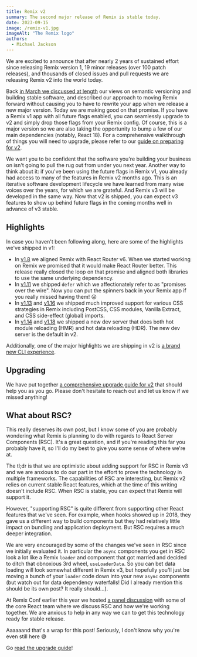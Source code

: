 ```yaml
---
title: Remix v2
summary: The second major release of Remix is stable today.
date: 2023-09-15
image: /remix-v1.jpg
imageAlt: "The Remix logo"
authors:
  - Michael Jackson
---
```


We are excited to announce that after nearly 2 years of sustained effort since releasing Remix version 1, 19 minor releases (over 100 patch releases), and thousands of closed issues and pull requests we are releasing Remix v2 into the world today.

Back [in March we discussed at length](https://remix.run/blog/future-flags) our views on semantic versioning and building stable software, and described our approach to moving Remix forward without causing you to have to rewrite your app when we release a new major version. Today we are making good on that promise. If you have a Remix v1 app with all future flags enabled, you can seamlessly upgrade to v2 and simply drop those flags from your Remix config. Of course, this is a major version so we are also taking the opportunity to bump a few of our main dependencies (notably, React 18). For a comprehensive walkthrough of things you will need to upgrade, please refer to our [guide on preparing for v2](https://remix.run/docs/en/2.0.0/start/v2).

We want you to be confident that the software you're building your business on isn't going to pull the rug out from under you next year. Another way to think about it: if you've been using the future flags in Remix v1, you already had access to many of the features in Remix v2 months ago. This is an iterative software development lifecycle we have learned from many wise voices over the years, for which we are grateful. And Remix v3 will be developed in the same way. Now that v2 is shipped, you can expect v3 features to show up behind future flags in the coming months well in advance of v3 stable.

## Highlights

In case you haven't been following along, here are some of the highlights we've shipped in v1:

- In [v1.8](https://github.com/remix-run/remix/releases/tag/remix%401.8.0) we aligned Remix with React Router v6. When we started working on Remix we promised that it would make React Router better. This release really closed the loop on that promise and aligned both libraries to use the same underlying dependency.
- In [v1.11](https://github.com/remix-run/remix/releases/tag/remix%401.11.0) we shipped `defer` which we affectionately refer to as "promises over the wire". Now you can put the spinners back in your Remix app if you really missed having them! 😜
- In [v1.13](https://github.com/remix-run/remix/releases/tag/remix%401.13.0) and [v1.16](https://github.com/remix-run/remix/releases/tag/remix%401.16.0) we shipped much improved support for various CSS strategies in Remix including PostCSS, CSS modules, Vanilla Extract, and CSS side-effect (global) imports.
- In [v1.14](https://github.com/remix-run/remix/releases/tag/remix%401.14.0) and [v1.18](https://github.com/remix-run/remix/releases/tag/remix%401.18.0) we shipped a new dev server that does both hot module reloading (HMR) and hot data reloading (HDR). The new dev server is the default in v2.

Additionally, one of the major highlights we are shipping in v2 is [a brand new CLI experience](https://github.com/remix-run/remix/pull/6887).

## Upgrading

We have put together [a comprehensive upgrade guide for v2](https://remix.run/docs/en/2.0.0/start/v2) that should help you as you go. Please don't hesitate to reach out and let us know if we missed anything!

## What about RSC?

This really deserves its own post, but I know some of you are probably wondering what Remix is planning to do with regards to React Server Components (RSC). It's a great question, and if you're reading this far you probably have it, so I'll do my best to give you some sense of where we're at.

The tl;dr is that we are optimistic about adding support for RSC in Remix v3 and we are anxious to do our part in the effort to prove the technology in multiple frameworks. The capabilities of RSC are interesting, but Remix v2 relies on current stable React features, which at the time of this writing doesn't include RSC. When RSC is stable, you can expect that Remix will support it.

However, "supporting RSC" is quite different from supporting other React features that we've seen. For example, when hooks showed up in 2018, they gave us a different way to build components but they had relatively little impact on bundling and application deployment. But RSC requires a much deeper integration.

We are very encouraged by some of the changes we've seen in RSC since we initially evaluated it. In particular the `async` components you get in RSC look a lot like a Remix `loader` and component that got married and decided to ditch that obnoxious 3rd wheel, `useLoaderData`. So you can bet data loading will look somewhat different in Remix v3, but hopefully you'll just be moving a bunch of your `loader` code down into your new `async` components (but watch out for data dependency waterfalls! Did I already mention this should be its own post? It really should...).

At Remix Conf earlier this year we hosted [a panel discussion](https://www.youtube.com/watch?v=WiEtFPYGgbM) with some of the core React team where we discuss RSC and how we're working together. We are anxious to help in any way we can to get this technology ready for stable release.

Aaaaaand that's a wrap for this post! Seriously, I don't know why you're even still here 😅

Go [read the upgrade guide](https://remix.run/docs/en/2.0.0/start/v2)!
